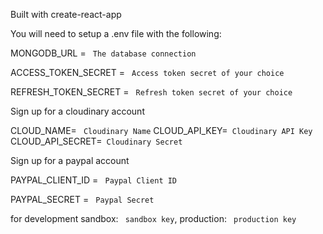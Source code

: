 Built with create-react-app

You will need to setup a .env file with the following:

MONGODB_URL = ` The database connection`

ACCESS_TOKEN_SECRET = ` Access token secret of your choice`

REFRESH_TOKEN_SECRET = ` Refresh token secret of your choice`

Sign up for a cloudinary account

CLOUD_NAME= ` Cloudinary Name`
CLOUD_API_KEY=` Cloudinary API Key`
CLOUD_API_SECRET=` Cloudinary Secret`

Sign up for a paypal account

PAYPAL_CLIENT_ID = ` Paypal Client ID`

PAYPAL_SECRET = ` Paypal Secret`

for development
sandbox: ` sandbox key`,
production: ` production key`
